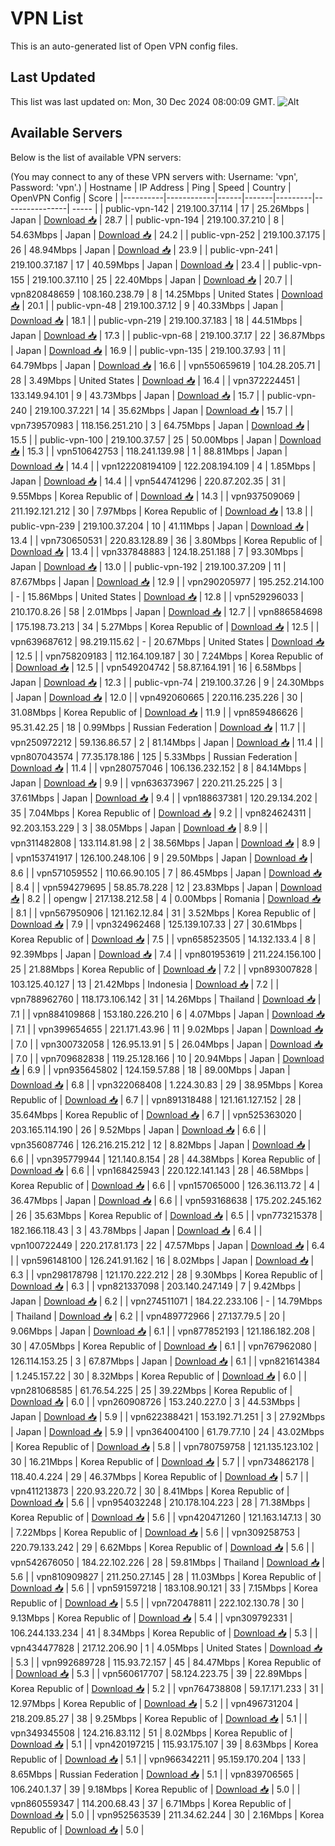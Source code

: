 # VPN List

This is an auto-generated list of Open VPN config files.

## Last Updated

This list was last updated on: Mon, 30 Dec 2024 08:00:09 GMT.
![Alt](https://repobeats.axiom.co/api/embed/186b98318ef1479477931607c1ad7d823f12451f.svg "Repobeats analytics image")

## Available Servers

Below is the list of available VPN servers:

(You may connect to any of these VPN servers with: Username: 'vpn', Password: 'vpn'.)
| Hostname | IP Address | Ping | Speed | Country | OpenVPN Config | Score |
|----------|------------|------|-------|---------|----------------| ----- |
| public-vpn-142 | 219.100.37.114 | 17 | 25.26Mbps | Japan | [Download 📥](./configs/server_0_JP.ovpn) | 28.7 |
| public-vpn-194 | 219.100.37.210 | 8 | 54.63Mbps | Japan | [Download 📥](./configs/server_1_JP.ovpn) | 24.2 |
| public-vpn-252 | 219.100.37.175 | 26 | 48.94Mbps | Japan | [Download 📥](./configs/server_2_JP.ovpn) | 23.9 |
| public-vpn-241 | 219.100.37.187 | 17 | 40.59Mbps | Japan | [Download 📥](./configs/server_3_JP.ovpn) | 23.4 |
| public-vpn-155 | 219.100.37.110 | 25 | 22.40Mbps | Japan | [Download 📥](./configs/server_4_JP.ovpn) | 20.7 |
| vpn820848659 | 108.160.238.79 | 8 | 14.25Mbps | United States | [Download 📥](./configs/server_5_US.ovpn) | 20.1 |
| public-vpn-48 | 219.100.37.12 | 9 | 40.33Mbps | Japan | [Download 📥](./configs/server_6_JP.ovpn) | 18.1 |
| public-vpn-219 | 219.100.37.183 | 18 | 44.51Mbps | Japan | [Download 📥](./configs/server_7_JP.ovpn) | 17.3 |
| public-vpn-68 | 219.100.37.17 | 22 | 36.87Mbps | Japan | [Download 📥](./configs/server_8_JP.ovpn) | 16.9 |
| public-vpn-135 | 219.100.37.93 | 11 | 64.79Mbps | Japan | [Download 📥](./configs/server_9_JP.ovpn) | 16.6 |
| vpn550659619 | 104.28.205.71 | 28 | 3.49Mbps | United States | [Download 📥](./configs/server_10_US.ovpn) | 16.4 |
| vpn372224451 | 133.149.94.101 | 9 | 43.73Mbps | Japan | [Download 📥](./configs/server_11_JP.ovpn) | 15.7 |
| public-vpn-240 | 219.100.37.221 | 14 | 35.62Mbps | Japan | [Download 📥](./configs/server_12_JP.ovpn) | 15.7 |
| vpn739570983 | 118.156.251.210 | 3 | 64.75Mbps | Japan | [Download 📥](./configs/server_13_JP.ovpn) | 15.5 |
| public-vpn-100 | 219.100.37.57 | 25 | 50.00Mbps | Japan | [Download 📥](./configs/server_14_JP.ovpn) | 15.3 |
| vpn510642753 | 118.241.139.98 | 1 | 88.81Mbps | Japan | [Download 📥](./configs/server_15_JP.ovpn) | 14.4 |
| vpn122208194109 | 122.208.194.109 | 4 | 1.85Mbps | Japan | [Download 📥](./configs/server_16_JP.ovpn) | 14.4 |
| vpn544741296 | 220.87.202.35 | 31 | 9.55Mbps | Korea Republic of | [Download 📥](./configs/server_17_KR.ovpn) | 14.3 |
| vpn937509069 | 211.192.121.212 | 30 | 7.97Mbps | Korea Republic of | [Download 📥](./configs/server_18_KR.ovpn) | 13.8 |
| public-vpn-239 | 219.100.37.204 | 10 | 41.11Mbps | Japan | [Download 📥](./configs/server_19_JP.ovpn) | 13.4 |
| vpn730650531 | 220.83.128.89 | 36 | 3.80Mbps | Korea Republic of | [Download 📥](./configs/server_20_KR.ovpn) | 13.4 |
| vpn337848883 | 124.18.251.188 | 7 | 93.30Mbps | Japan | [Download 📥](./configs/server_21_JP.ovpn) | 13.0 |
| public-vpn-192 | 219.100.37.209 | 11 | 87.67Mbps | Japan | [Download 📥](./configs/server_22_JP.ovpn) | 12.9 |
| vpn290205977 | 195.252.214.100 | - | 15.86Mbps | United States | [Download 📥](./configs/server_23_US.ovpn) | 12.8 |
| vpn529296033 | 210.170.8.26 | 58 | 2.01Mbps | Japan | [Download 📥](./configs/server_24_JP.ovpn) | 12.7 |
| vpn886584698 | 175.198.73.213 | 34 | 5.27Mbps | Korea Republic of | [Download 📥](./configs/server_25_KR.ovpn) | 12.5 |
| vpn639687612 | 98.219.115.62 | - | 20.67Mbps | United States | [Download 📥](./configs/server_26_US.ovpn) | 12.5 |
| vpn758209183 | 112.164.109.187 | 30 | 7.24Mbps | Korea Republic of | [Download 📥](./configs/server_27_KR.ovpn) | 12.5 |
| vpn549204742 | 58.87.164.191 | 16 | 6.58Mbps | Japan | [Download 📥](./configs/server_28_JP.ovpn) | 12.3 |
| public-vpn-74 | 219.100.37.26 | 9 | 24.30Mbps | Japan | [Download 📥](./configs/server_29_JP.ovpn) | 12.0 |
| vpn492060665 | 220.116.235.226 | 30 | 31.08Mbps | Korea Republic of | [Download 📥](./configs/server_30_KR.ovpn) | 11.9 |
| vpn859486626 | 95.31.42.25 | 18 | 0.99Mbps | Russian Federation | [Download 📥](./configs/server_31_RU.ovpn) | 11.7 |
| vpn250972212 | 59.136.86.57 | 2 | 81.14Mbps | Japan | [Download 📥](./configs/server_32_JP.ovpn) | 11.4 |
| vpn807043574 | 77.35.178.186 | 125 | 5.33Mbps | Russian Federation | [Download 📥](./configs/server_33_RU.ovpn) | 11.4 |
| vpn280757046 | 106.136.232.152 | 8 | 84.14Mbps | Japan | [Download 📥](./configs/server_34_JP.ovpn) | 9.9 |
| vpn636373967 | 220.211.25.225 | 3 | 37.61Mbps | Japan | [Download 📥](./configs/server_35_JP.ovpn) | 9.4 |
| vpn188637381 | 120.29.134.202 | 35 | 7.04Mbps | Korea Republic of | [Download 📥](./configs/server_36_KR.ovpn) | 9.2 |
| vpn824624311 | 92.203.153.229 | 3 | 38.05Mbps | Japan | [Download 📥](./configs/server_37_JP.ovpn) | 8.9 |
| vpn311482808 | 133.114.81.98 | 2 | 38.56Mbps | Japan | [Download 📥](./configs/server_38_JP.ovpn) | 8.9 |
| vpn153741917 | 126.100.248.106 | 9 | 29.50Mbps | Japan | [Download 📥](./configs/server_39_JP.ovpn) | 8.6 |
| vpn571059552 | 110.66.90.105 | 7 | 86.45Mbps | Japan | [Download 📥](./configs/server_40_JP.ovpn) | 8.4 |
| vpn594279695 | 58.85.78.228 | 12 | 23.83Mbps | Japan | [Download 📥](./configs/server_41_JP.ovpn) | 8.2 |
| opengw | 217.138.212.58 | 4 | 0.00Mbps | Romania | [Download 📥](./configs/server_42_RO.ovpn) | 8.1 |
| vpn567950906 | 121.162.12.84 | 31 | 3.52Mbps | Korea Republic of | [Download 📥](./configs/server_43_KR.ovpn) | 7.9 |
| vpn324962468 | 125.139.107.33 | 27 | 30.61Mbps | Korea Republic of | [Download 📥](./configs/server_44_KR.ovpn) | 7.5 |
| vpn658523505 | 14.132.133.4 | 8 | 92.39Mbps | Japan | [Download 📥](./configs/server_45_JP.ovpn) | 7.4 |
| vpn801953619 | 211.224.156.100 | 25 | 21.88Mbps | Korea Republic of | [Download 📥](./configs/server_46_KR.ovpn) | 7.2 |
| vpn893007828 | 103.125.40.127 | 13 | 21.42Mbps | Indonesia | [Download 📥](./configs/server_47_ID.ovpn) | 7.2 |
| vpn788962760 | 118.173.106.142 | 31 | 14.26Mbps | Thailand | [Download 📥](./configs/server_48_TH.ovpn) | 7.1 |
| vpn884109868 | 153.180.226.210 | 6 | 4.07Mbps | Japan | [Download 📥](./configs/server_49_JP.ovpn) | 7.1 |
| vpn399654655 | 221.171.43.96 | 11 | 9.02Mbps | Japan | [Download 📥](./configs/server_50_JP.ovpn) | 7.0 |
| vpn300732058 | 126.95.13.91 | 5 | 26.04Mbps | Japan | [Download 📥](./configs/server_51_JP.ovpn) | 7.0 |
| vpn709682838 | 119.25.128.166 | 10 | 20.94Mbps | Japan | [Download 📥](./configs/server_52_JP.ovpn) | 6.9 |
| vpn935645802 | 124.159.57.88 | 18 | 89.00Mbps | Japan | [Download 📥](./configs/server_53_JP.ovpn) | 6.8 |
| vpn322068408 | 1.224.30.83 | 29 | 38.95Mbps | Korea Republic of | [Download 📥](./configs/server_54_KR.ovpn) | 6.7 |
| vpn891318488 | 121.161.127.152 | 28 | 35.64Mbps | Korea Republic of | [Download 📥](./configs/server_55_KR.ovpn) | 6.7 |
| vpn525363020 | 203.165.114.190 | 26 | 9.52Mbps | Japan | [Download 📥](./configs/server_56_JP.ovpn) | 6.6 |
| vpn356087746 | 126.216.215.212 | 12 | 8.82Mbps | Japan | [Download 📥](./configs/server_57_JP.ovpn) | 6.6 |
| vpn395779944 | 121.140.8.154 | 28 | 44.38Mbps | Korea Republic of | [Download 📥](./configs/server_58_KR.ovpn) | 6.6 |
| vpn168425943 | 220.122.141.143 | 28 | 46.58Mbps | Korea Republic of | [Download 📥](./configs/server_59_KR.ovpn) | 6.6 |
| vpn157065000 | 126.36.113.72 | 4 | 36.47Mbps | Japan | [Download 📥](./configs/server_60_JP.ovpn) | 6.6 |
| vpn593168638 | 175.202.245.162 | 26 | 35.63Mbps | Korea Republic of | [Download 📥](./configs/server_61_KR.ovpn) | 6.5 |
| vpn773215378 | 182.166.118.43 | 3 | 43.78Mbps | Japan | [Download 📥](./configs/server_62_JP.ovpn) | 6.4 |
| vpn100722449 | 220.217.81.173 | 22 | 47.57Mbps | Japan | [Download 📥](./configs/server_63_JP.ovpn) | 6.4 |
| vpn596148100 | 126.241.91.162 | 16 | 8.02Mbps | Japan | [Download 📥](./configs/server_64_JP.ovpn) | 6.3 |
| vpn298178798 | 121.170.222.212 | 28 | 9.30Mbps | Korea Republic of | [Download 📥](./configs/server_65_KR.ovpn) | 6.3 |
| vpn821337098 | 203.140.247.149 | 7 | 9.42Mbps | Japan | [Download 📥](./configs/server_66_JP.ovpn) | 6.2 |
| vpn274511071 | 184.22.233.106 | - | 14.79Mbps | Thailand | [Download 📥](./configs/server_67_TH.ovpn) | 6.2 |
| vpn489772966 | 27.137.79.5 | 20 | 9.06Mbps | Japan | [Download 📥](./configs/server_68_JP.ovpn) | 6.1 |
| vpn877852193 | 121.186.182.208 | 30 | 47.05Mbps | Korea Republic of | [Download 📥](./configs/server_69_KR.ovpn) | 6.1 |
| vpn767962080 | 126.114.153.25 | 3 | 67.87Mbps | Japan | [Download 📥](./configs/server_70_JP.ovpn) | 6.1 |
| vpn821614384 | 1.245.157.22 | 30 | 8.32Mbps | Korea Republic of | [Download 📥](./configs/server_71_KR.ovpn) | 6.0 |
| vpn281068585 | 61.76.54.225 | 25 | 39.22Mbps | Korea Republic of | [Download 📥](./configs/server_72_KR.ovpn) | 6.0 |
| vpn260908726 | 153.240.227.0 | 3 | 44.53Mbps | Japan | [Download 📥](./configs/server_73_JP.ovpn) | 5.9 |
| vpn622388421 | 153.192.71.251 | 3 | 27.92Mbps | Japan | [Download 📥](./configs/server_74_JP.ovpn) | 5.9 |
| vpn364004100 | 61.79.77.10 | 24 | 43.02Mbps | Korea Republic of | [Download 📥](./configs/server_75_KR.ovpn) | 5.8 |
| vpn780759758 | 121.135.123.102 | 30 | 16.21Mbps | Korea Republic of | [Download 📥](./configs/server_76_KR.ovpn) | 5.7 |
| vpn734862178 | 118.40.4.224 | 29 | 46.37Mbps | Korea Republic of | [Download 📥](./configs/server_77_KR.ovpn) | 5.7 |
| vpn411213873 | 220.93.220.72 | 30 | 8.41Mbps | Korea Republic of | [Download 📥](./configs/server_78_KR.ovpn) | 5.6 |
| vpn954032248 | 210.178.104.223 | 28 | 71.38Mbps | Korea Republic of | [Download 📥](./configs/server_79_KR.ovpn) | 5.6 |
| vpn420471260 | 121.163.147.13 | 30 | 7.22Mbps | Korea Republic of | [Download 📥](./configs/server_80_KR.ovpn) | 5.6 |
| vpn309258753 | 220.79.133.242 | 29 | 6.62Mbps | Korea Republic of | [Download 📥](./configs/server_81_KR.ovpn) | 5.6 |
| vpn542676050 | 184.22.102.226 | 28 | 59.81Mbps | Thailand | [Download 📥](./configs/server_82_TH.ovpn) | 5.6 |
| vpn810909827 | 211.250.27.145 | 28 | 11.03Mbps | Korea Republic of | [Download 📥](./configs/server_83_KR.ovpn) | 5.6 |
| vpn591597218 | 183.108.90.121 | 33 | 7.15Mbps | Korea Republic of | [Download 📥](./configs/server_84_KR.ovpn) | 5.5 |
| vpn720478811 | 222.102.130.78 | 30 | 9.13Mbps | Korea Republic of | [Download 📥](./configs/server_85_KR.ovpn) | 5.4 |
| vpn309792331 | 106.244.133.234 | 41 | 8.34Mbps | Korea Republic of | [Download 📥](./configs/server_86_KR.ovpn) | 5.3 |
| vpn434477828 | 217.12.206.90 | 1 | 4.05Mbps | United States | [Download 📥](./configs/server_87_US.ovpn) | 5.3 |
| vpn992689728 | 115.93.72.157 | 45 | 84.47Mbps | Korea Republic of | [Download 📥](./configs/server_88_KR.ovpn) | 5.3 |
| vpn560617707 | 58.124.223.75 | 39 | 22.89Mbps | Korea Republic of | [Download 📥](./configs/server_89_KR.ovpn) | 5.2 |
| vpn764738808 | 59.17.171.233 | 31 | 12.97Mbps | Korea Republic of | [Download 📥](./configs/server_90_KR.ovpn) | 5.2 |
| vpn496731204 | 218.209.85.27 | 38 | 9.25Mbps | Korea Republic of | [Download 📥](./configs/server_91_KR.ovpn) | 5.1 |
| vpn349345508 | 124.216.83.112 | 51 | 8.02Mbps | Korea Republic of | [Download 📥](./configs/server_92_KR.ovpn) | 5.1 |
| vpn420197215 | 115.93.175.107 | 39 | 8.63Mbps | Korea Republic of | [Download 📥](./configs/server_93_KR.ovpn) | 5.1 |
| vpn966342211 | 95.159.170.204 | 133 | 8.65Mbps | Russian Federation | [Download 📥](./configs/server_94_RU.ovpn) | 5.1 |
| vpn839706565 | 106.240.1.37 | 39 | 9.18Mbps | Korea Republic of | [Download 📥](./configs/server_95_KR.ovpn) | 5.0 |
| vpn860559347 | 114.200.68.43 | 37 | 6.71Mbps | Korea Republic of | [Download 📥](./configs/server_96_KR.ovpn) | 5.0 |
| vpn952563539 | 211.34.62.244 | 30 | 2.16Mbps | Korea Republic of | [Download 📥](./configs/server_97_KR.ovpn) | 5.0 |
